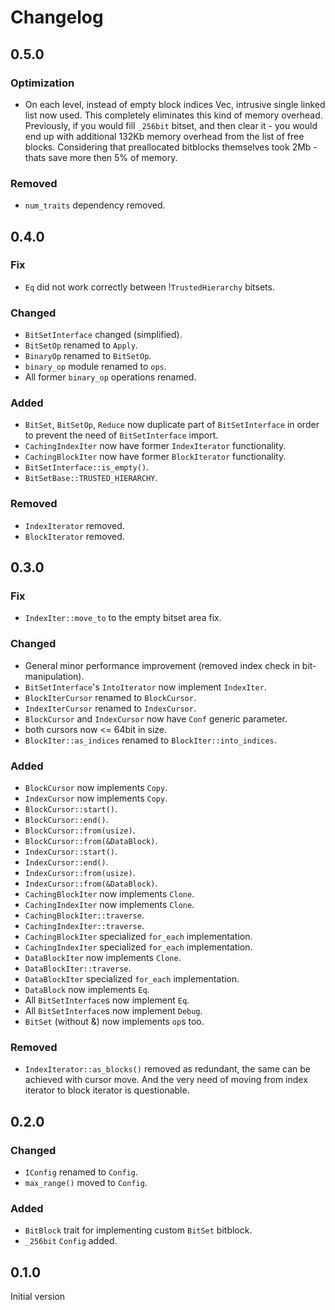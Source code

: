 # Changelog

## 0.5.0
### Optimization
- On each level, instead of empty block indices Vec, intrusive single linked list now used.
  This completely eliminates this kind of memory overhead. Previously, if you would fill `_256bit` bitset,
  and then clear it - you would end up with additional 132Kb memory overhead from the list of free blocks.
  Considering that preallocated bitblocks themselves took 2Mb - thats save more then 5% of memory.

### Removed
- `num_traits` dependency removed.

## 0.4.0
### Fix
- `Eq` did not work correctly between !`TrustedHierarchy` bitsets.

### Changed
-  `BitSetInterface` changed (simplified).
- `BitSetOp` renamed to `Apply`.
- `BinaryOp` renamed to `BitSetOp`.
- `binary_op` module renamed to `ops`.
- All former `binary_op` operations renamed.

### Added
- `BitSet`, `BitSetOp`, `Reduce` now duplicate part of `BitSetInterface` in 
order to prevent the need of `BitSetInterface` import.
- `CachingIndexIter` now have former `IndexIterator` functionality.
- `CachingBlockIter` now have former `BlockIterator` functionality.
- `BitSetInterface::is_empty()`.
- `BitSetBase::TRUSTED_HIERARCHY`.

### Removed
- `IndexIterator` removed.
- `BlockIterator` removed.

## 0.3.0
### Fix
- `IndexIter::move_to` to the empty bitset area fix.

### Changed 
- General minor performance improvement (removed index check in bit-manipulation).
- `BitSetInterface`'s `IntoIterator` now implement `IndexIter`.
- `BlockIterCursor` renamed to `BlockCursor`.
- `IndexIterCursor` renamed to `IndexCursor`.
- `BlockCursor` and `IndexCursor` now have `Conf` generic parameter.
- both cursors now <= 64bit in size.
- `BlockIter::as_indices` renamed to `BlockIter::into_indices`. 

### Added
- `BlockCursor` now implements `Copy`.
- `IndexCursor` now implements `Copy`.
- `BlockCursor::start()`.
- `BlockCursor::end()`.
- `BlockCursor::from(usize)`.
- `BlockCursor::from(&DataBlock)`.
- `IndexCursor::start()`.
- `IndexCursor::end()`.
- `IndexCursor::from(usize)`.
- `IndexCursor::from(&DataBlock)`.
- `CachingBlockIter` now implements `Clone`.
- `CachingIndexIter` now implements `Clone`.
- `CachingBlockIter::traverse`.
- `CachingIndexIter::traverse`.
- `CachingBlockIter` specialized `for_each` implementation.
- `CachingIndexIter` specialized `for_each` implementation.
- `DataBlockIter` now implements `Clone`.
- `DataBlockIter::traverse`.
- `DataBlockIter` specialized `for_each` implementation.
- `DataBlock` now implements `Eq`.
- All `BitSetInterface`s now implement `Eq`.
- All `BitSetInterface`s now implement `Debug`.
- `BitSet` (without &) now implements `op`s too.

### Removed
- `IndexIterator::as_blocks()` removed as redundant, the same can be achieved with cursor move. 
  And the very need of moving from index iterator to block iterator is questionable.

## 0.2.0
### Changed
- `IConfig` renamed to `Config`.
- `max_range()` moved to `Config`.

### Added
- `BitBlock` trait for implementing custom `BitSet` bitblock.
- `_256bit` `Config` added.

## 0.1.0

Initial version